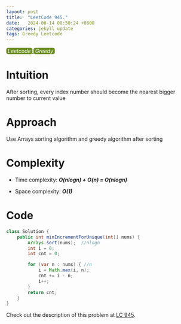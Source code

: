 ```yaml
---
layout: post
title:  "LeetCode 945."
date:   2024-06-14 08:50:24 +0800
categories: jekyll update
tags: Greedy Leetcode
---
```

<html>
<style>
    .tag-style {
        background-color: olivedrab;
        border-radius: 5px;
        padding-left: 4px;
        padding-right: 4px;
        display: inline-block;
        color: white;
        cursor: pointer;
    }
</style>
<body>
<a href="/tags/">
    <div class="tag-style"><i>Leetcode</i></div>
</a>
<a href="/tags/">
    <div class="tag-style"><i>Greedy</i></div>
</a>
<div markdown="block" style="margin-top: 10px">
    
# Intuition
After sorting, every index number should become the nearest bigger number to current value

# Approach
Use Arrays sorting algorithm and greedy algorithm after sorting

# Complexity
- Time complexity: ***O(nlogn) + O(n) = O(nlogn)***

- Space complexity: ***O(1)***

# Code
```java
class Solution {
    public int minIncrementForUnique(int[] nums) {
        Arrays.sort(nums);  //nlogn
        int i = 0;
        int cnt = 0;

        for (var n : nums) { //n
            i = Math.max(i, n);
            cnt += i - n;
            i++;
        }
        return cnt;
    }
}
```

Check out the description of this problem at [LC 945][LC-945].

[LC-945]: https://leetcode.com/problems/minimum-increment-to-make-array-unique/description/

</div>
</body>
</html>
